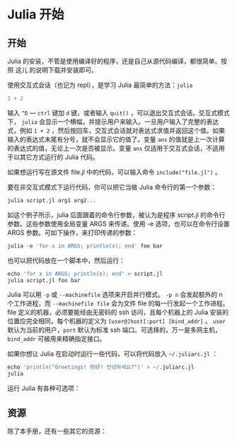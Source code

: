 # Julia 开始

## 开始

Julia 的安装，不管是使用编译好的程序，还是自己从源代码编译，都很简单。按照 这儿 的说明下载并安装即可。

使用交互式会话（也记为 repl），是学习 Julia 最简单的方法：`julia`


```julia
1 + 2
```

输入 `^D` — `ctrl` 键加 `d` 键，或者输入 `quit()` ，可以退出交互式会话。交互式模式下， `julia` 会显示一个横幅，并提示用户来输入。一旦用户输入了完整的表达式，例如 `1 + 2` ，然后按回车，交互式会话就对表达式求值并返回这个值。如果输入的表达式末尾有分号，就不会显示它的值了。变量 `ans` 的值就是上一次计算的表达式的值，无论上一次是否被显示。变量 `ans` 仅适用于交互式会话，不适用于以其它方式运行的 Julia 代码。

如果想运行写在源文件 file.jl 中的代码，可以输入命令 `include("file.jl")` 。

要在非交互式模式下运行代码，你可以把它当做 Julia 命令行的第一个参数：

```julia
julia script.jl arg1 arg2...
```

如这个例子所示，julia 后面跟着的命令行参数，被认为是程序 script.jl 的命令行参数。这些参数使用全局变量 ARGS 来传递。使用 -e 选项，也可以在命令行设置 ARGS 参数。可如下操作，来打印传递的参数：

```julia
julia -e 'for x in ARGS; println(x); end' foo bar
```

也可以把代码放在一个脚本中，然后运行：

```julia
echo 'for x in ARGS; println(x); end' > script.jl
julia script.jl foo bar
```

Julia 可以用 `-p` 或 `--machinefile` 选项来开启并行模式。 `-p n` 会发起额外的 n 个工作进程，而 `--machinefile file` 会为文件 file 的每一行发起一个工作进程。 file 定义的机器，必须要能经由无密码的 ssh 访问，且每个机器上的 Julia 安装的位置应完全相同，每个机器的定义为 `[user@]host[:port] [bind_addr]` 。 `user` 默认为当前的用户，`port` 默认为标准 ssh 端口。可选择的，万一是多网主机，`bind_addr` 可被用来精确指定接口。

如果你想让 Julia 在启动时运行一些代码，可以将代码放入 `~/.juliarc.jl` ：

```julia
echo 'println("Greetings! 你好! 안녕하세요?")' > ~/.juliarc.jl
julia
```

运行 Julia 有各种可选项：

## 资源

除了本手册，还有一些其它的资源：

